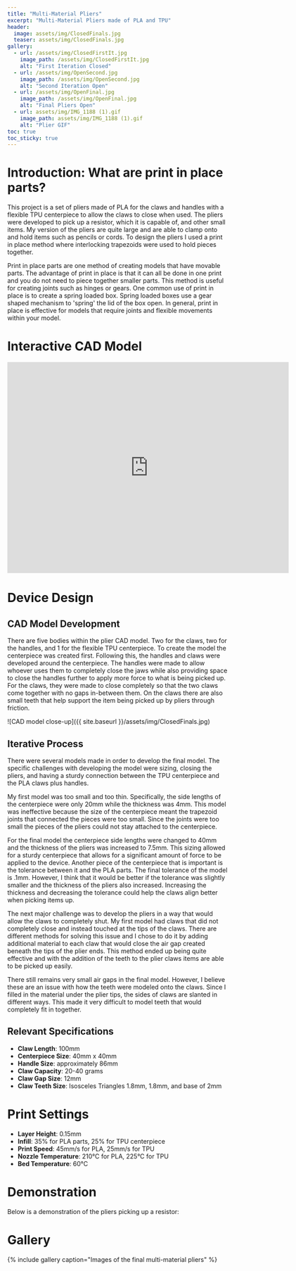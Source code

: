 ```yaml
---
title: "Multi-Material Pliers"
excerpt: "Multi-Material Pliers made of PLA and TPU"
header:
  image: assets/img/ClosedFinals.jpg
  teaser: assets/img/ClosedFinals.jpg
gallery:
  - url: /assets/img/ClosedFirstIt.jpg
    image_path: /assets/img/ClosedFirstIt.jpg
    alt: "First Iteration Closed"
  - url: /assets/img/OpenSecond.jpg
    image_path: /assets/img/OpenSecond.jpg
    alt: "Second Iteration Open"
  - url: /assets/img/OpenFinal.jpg
    image_path: /assets/img/OpenFinal.jpg
    alt: "Final Pliers Open"
  - url: assets/img/IMG_1188 (1).gif
    image_path: assets/img/IMG_1188 (1).gif
    alt: "Plier GIF"
toc: true
toc_sticky: true
---
```


# Introduction: What are print in place parts?
This project is a set of pliers made of PLA for the claws and handles with a flexible TPU centerpiece to allow the claws to close when used. The pliers were developed to pick up a resistor, which it is capable of, and other small items. My version of the pliers are quite large and are able to clamp onto and hold items such as pencils or cords. To design the pliers I used a print in place method where interlocking trapezoids were used to hold pieces together.

Print in place parts are one method of creating models that have movable parts. The advantage of print in place is that it can all be done in one print and you do not need to piece together smaller parts. This method is useful for creating joints such as hinges or gears. One common use of print in place is to create a spring loaded box. Spring loaded boxes use a gear shaped mechanism to 'spring' the lid of the box open. In general, print in place is effective for models that require joints and flexible movements within your model.

# Interactive CAD Model
<div class="embed-container">
  <iframe src="https://a360.co/41PBXds" width="640" height="480" allowfullscreen="true" webkitallowfullscreen="true" mozallowfullscreen="true" frameborder="0"></iframe>
</div>

# Device Design

## CAD Model Development
There are five bodies within the plier CAD model. Two for the claws, two for the handles, and 1 for the flexible TPU centerpiece. To create the model the centerpiece was created first. Following this, the handles and claws were developed around the centerpiece. The handles were made to allow whoever uses them to completely close the jaws while also providing space to close the handles further to apply more force to what is being picked up. For the claws, they were made to close completely so that the two claws come together with no gaps in-between them. On the claws there are also small teeth that help support the item being picked up by pliers through friction.

![CAD model close-up]({{ site.baseurl }}/assets/img/ClosedFinals.jpg)

## Iterative Process
There were several models made in order to develop the final model. The specific challenges with developing the model were sizing, closing the pliers, and having a sturdy connection between the TPU centerpiece and the PLA claws plus handles.

My first model was too small and too thin. Specifically, the side lengths of the centerpiece were only 20mm while the thickness was 4mm. This model was ineffective because the size of the centerpiece meant the trapezoid joints that connected the pieces were too small. Since the joints were too small the pieces of the pliers could not stay attached to the centerpiece.



For the final model the centerpiece side lengths were changed to 40mm and the thickness of the pliers was increased to 7.5mm. This sizing allowed for a sturdy centerpiece that allows for a significant amount of force to be applied to the device. Another piece of the centerpiece that is important is the tolerance between it and the PLA parts. The final tolerance of the model is .1mm. However, I think that it would be better if the tolerance was slightly smaller and the thickness of the pliers also increased. Increasing the thickness and decreasing the tolerance could help the claws align better when picking items up.



The next major challenge was to develop the pliers in a way that would allow the claws to completely shut. My first model had claws that did not completely close and instead touched at the tips of the claws. There are different methods for solving this issue and I chose to do it by adding additional material to each claw that would close the air gap created beneath the tips of the plier ends. This method ended up being quite effective and with the addition of the teeth to the plier claws items are able to be picked up easily.

There still remains very small air gaps in the final model. However, I believe these are an issue with how the teeth were modeled onto the claws. Since I filled in the material under the plier tips, the sides of claws are slanted in different ways. This made it very difficult to model teeth that would completely fit in together.


## Relevant Specifications
- **Claw Length**: 100mm
- **Centerpiece Size**: 40mm x 40mm
- **Handle Size**: approximately 86mm
- **Claw Capacity**: 20-40 grams
- **Claw Gap Size**: 12mm
- **Claw Teeth Size**: Isosceles Triangles 1.8mm, 1.8mm, and base of 2mm

# Print Settings
- **Layer Height**: 0.15mm
- **Infill**: 35% for PLA parts, 25% for TPU centerpiece
- **Print Speed**: 45mm/s for PLA, 25mm/s for TPU
- **Nozzle Temperature**: 210°C for PLA, 225°C for TPU
- **Bed Temperature**: 60°C

# Demonstration
Below is a demonstration of the pliers picking up a resistor:



# Gallery
{% include gallery caption="Images of the final multi-material pliers" %}
